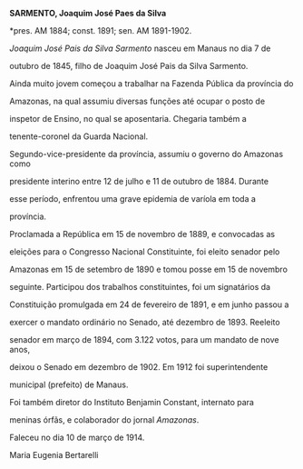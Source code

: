 **SARMENTO, Joaquim José Paes da Silva**



\*pres. AM 1884; const. 1891; sen. AM 1891-1902.



*Joaquim José Pais da Silva Sarmento* nasceu em Manaus no dia 7 de

outubro de 1845, filho de Joaquim José Pais da Silva Sarmento.



Ainda muito jovem começou a trabalhar na Fazenda Pública da província do

Amazonas, na qual assumiu diversas funções até ocupar o posto de

inspetor de Ensino, no qual se aposentaria. Chegaria também a

tenente-coronel da Guarda Nacional.



Segundo-vice-presidente da província, assumiu o governo do Amazonas como

presidente interino entre 12 de julho e 11 de outubro de 1884. Durante

esse período, enfrentou uma grave epidemia de varíola em toda a

província.



Proclamada a República em 15 de novembro de 1889, e convocadas as

eleições para o Congresso Nacional Constituinte, foi eleito senador pelo

Amazonas em 15 de setembro de 1890 e tomou posse em 15 de novembro

seguinte. Participou dos trabalhos constituintes, foi um signatários da

Constituição promulgada em 24 de fevereiro de 1891, e em junho passou a

exercer o mandato ordinário no Senado, até dezembro de 1893. Reeleito

senador em março de 1894, com 3.122 votos, para um mandato de nove anos,

deixou o Senado em dezembro de 1902. Em 1912 foi superintendente

municipal (prefeito) de Manaus.



Foi também diretor do Instituto Benjamin Constant, internato para

meninas órfãs, e colaborador do jornal *Amazonas*.



Faleceu no dia 10 de março de 1914.



Maria Eugenia Bertarelli



